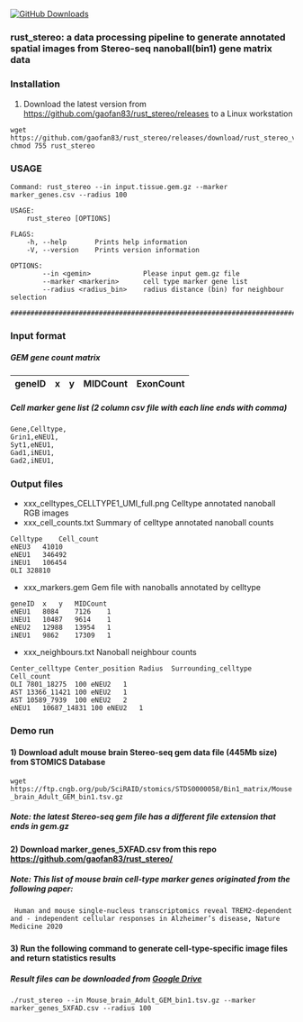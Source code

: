[![GitHub Downloads](https://img.shields.io/github/downloads/gaofan83/rust_stereo/total.svg?style=social&logo=github&label=Download)](https://github.com/gaofan83/rust_stereo/releases)


### rust_stereo: a data processing pipeline to generate annotated spatial images from Stereo-seq nanoball(bin1) gene matrix data
#####
#####
### Installation
1) Download the latest version from https://github.com/gaofan83/rust_stereo/releases to a Linux workstation
```
wget https://github.com/gaofan83/rust_stereo/releases/download/rust_stereo_v1.0/rust_stereo
chmod 755 rust_stereo
```

### USAGE
```
Command: rust_stereo --in input.tissue.gem.gz --marker marker_genes.csv --radius 100

USAGE:
    rust_stereo [OPTIONS]

FLAGS:
    -h, --help       Prints help information
    -V, --version    Prints version information

OPTIONS:
        --in <gemin>             Please input gem.gz file
        --marker <markerin>      cell type marker gene list
        --radius <radius_bin>    radius distance (bin) for neighbour selection

######################################################################################
```
#####
### Input format
##### GEM gene count matrix
| geneID | x   | y   | MIDCount | ExonCount |
|--------|-----|-----|----------|-----------|

##### Cell marker gene list (2 column csv file with each line ends with comma)
```
Gene,Celltype,
Grin1,eNEU1,
Syt1,eNEU1,
Gad1,iNEU1,
Gad2,iNEU1,
```
#####
### Output files
* xxx_celltypes_CELLTYPE1_UMI_full.png Celltype annotated nanoball RGB images
* xxx_cell_counts.txt Summary of celltype annotated nanoball counts
```
Celltype	Cell_count
eNEU3	41010
eNEU1	346492
iNEU1	106454
OLI	328810
```
* xxx_markers.gem Gem file with nanoballs annotated by celltype
```
geneID	x	y	MIDCount
eNEU1	8084	7126	1
iNEU1	10487	9614	1
eNEU2	12988	13954	1
iNEU1	9862	17309	1
```
* xxx_neighbours.txt Nanoball neighbour counts 
```
Center_celltype	Center_position	Radius	Surrounding_celltype	Cell_count
OLI	7801_18275	100	eNEU2	1
AST	13366_11421	100	eNEU2	1
AST	10589_7939	100	eNEU2	2
eNEU1	10687_14831	100	eNEU2	1
```

#####
### Demo run
#### 1) Download adult mouse brain Stereo-seq gem data file (445Mb size) from STOMICS Database 
`wget https://ftp.cngb.org/pub/SciRAID/stomics/STDS0000058/Bin1_matrix/Mouse_brain_Adult_GEM_bin1.tsv.gz`
##### Note: the latest Stereo-seq gem file has a different file extension that ends in gem.gz
#####
#### 2) Download marker_genes_5XFAD.csv from this repo https://github.com/gaofan83/rust_stereo/
##### Note: This list of mouse brain cell-type marker genes originated from the following paper:
` Human and mouse single-nucleus transcriptomics reveal TREM2-dependent and - independent cellular responses in Alzheimer’s disease, Nature Medicine 2020`
#####
#### 3) Run the following command to generate cell-type-specific image files and return statistics results
##### Result files can be downloaded from [Google Drive](https://drive.google.com/drive/folders/10LF7JoX_0CqqfQoR7xSZQqvL_9zIJA49?usp=sharing) 
```
./rust_stereo --in Mouse_brain_Adult_GEM_bin1.tsv.gz --marker marker_genes_5XFAD.csv --radius 100
```
#####
